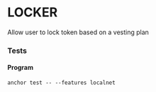 # LOCKER

Allow user to lock token based on a vesting plan

### Tests

#### Program

```
anchor test -- --features localnet
```